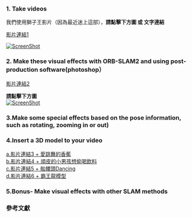 ### 1. Take videos

我們使用獅子王影片（因為最近迷上這部），**請點擊下方圖 或 文字連結**

[影片連結1](http://youtu.be/vt5fpE0bzSY)

[![ScreenShot](https://i.imgur.com/xk8X0NQ.jpg)](http://youtu.be/vt5fpE0bzSY)


### 2. Make these visual effects with ORB-SLAM2 and using post-production software(photoshop）

[影片連結2](https://youtu.be/eDuFB6KNpdQ)

**請點擊下方圖<br>**
[![ScreenShot](https://i.imgur.com/s0cdh8v.jpg)](https://youtu.be/eDuFB6KNpdQ)

### 3.Make some special effects based on the pose information, such as rotating, zooming in or out)

### 4.Insert a 3D model to your video

[a.影片連結3 + 愛跳舞的香蕉](https://youtu.be/kLqD6h6V5sE)<br>
[b.影片連結4 + 頑皮的小男孩想偷喝飲料](https://youtu.be/LTan41PkaXw)<br>
[c.影片連結5 + 骷髏頭Dancing](https://youtu.be/DssZGkik3Eg)<br>
[d.影片連結6 + 霸王龍模型](https://youtu.be/6i3Z6LCjQsU)<br>


### 5.Bonus- Make visual effects with other SLAM methods

### 參考文獻


